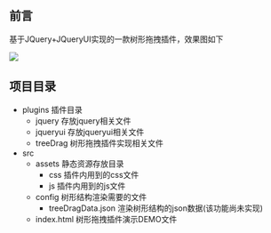 ## 前言
基于JQuery+JQueryUI实现的一款树形拖拽插件，效果图如下

![](https://user-gold-cdn.xitu.io/2020/4/14/171781bad5f3d857?w=1237&h=602&f=png&s=26027)

## 项目目录
* plugins 插件目录
    * jquery 存放jquery相关文件
    * jqueryui 存放jqueryui相关文件
    * treeDrag 树形拖拽插件实现相关文件
* src
    * assets 静态资源存放目录
        * css 插件内用到的css文件
        * js 插件内用到的js文件
    * config 树形结构渲染需要的文件
        * treeDragData.json 渲染树形结构的json数据(该功能尚未实现)
    * index.html 树形拖拽插件演示DEMO文件